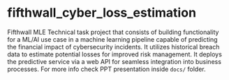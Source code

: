 # fifthwall_cyber_loss_estimation
Fifthwall MLE Technical task project that consists of building functionality for a ML/AI use case in a machine learning pipeline capable of predicting the financial impact of cybersecurity incidents. It utilizes historical breach data to estimate potential losses for improved risk management. It deploys the predictive service via a web API for seamless integration into business processes. For more info check PPT presentation inside `docs/` folder.
